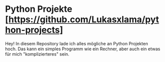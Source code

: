 # Python Projekte [https://github.com/Lukasxlama/python-projects]
Hey!
In diesem Repository lade ich alles mögliche an Python Projekten hoch.
Das kann ein simples Programm wie ein Rechner, aber auch ein etwas für mich "komplizierteres" sein.
